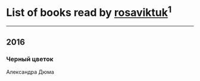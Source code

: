 # List of books read by [rosaviktuk](http://vk.com/id31359243)<sup>1</sup>
---

## 2016

### Черный цветок
Александра Дюма



